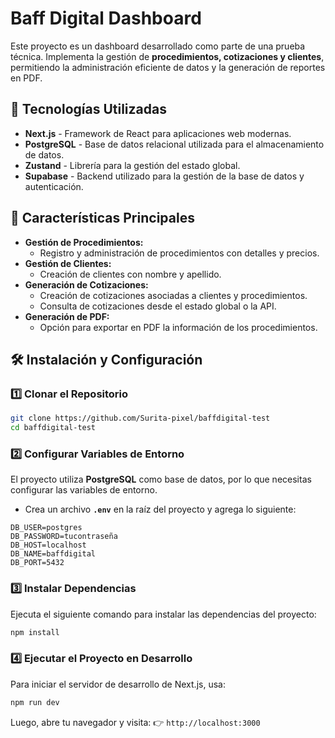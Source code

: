 # Baff Digital Dashboard

Este proyecto es un dashboard desarrollado como parte de una prueba técnica. Implementa la gestión de **procedimientos, cotizaciones y clientes**, permitiendo la administración eficiente de datos y la generación de reportes en PDF.

## 🚀 Tecnologías Utilizadas
- **Next.js** - Framework de React para aplicaciones web modernas.
- **PostgreSQL** - Base de datos relacional utilizada para el almacenamiento de datos.
- **Zustand** - Librería para la gestión del estado global.
- **Supabase** - Backend utilizado para la gestión de la base de datos y autenticación.

## 📌 Características Principales
- **Gestión de Procedimientos:**  
  - Registro y administración de procedimientos con detalles y precios.
- **Gestión de Clientes:**  
  - Creación de clientes con nombre y apellido.
- **Generación de Cotizaciones:**  
  - Creación de cotizaciones asociadas a clientes y procedimientos.
  - Consulta de cotizaciones desde el estado global o la API.
- **Generación de PDF:**  
  - Opción para exportar en PDF la información de los procedimientos.

## 🛠 Instalación y Configuración
### 1️⃣ Clonar el Repositorio
```bash
git clone https://github.com/Surita-pixel/baffdigital-test
cd baffdigital-test
```

### 2️⃣ Configurar Variables de Entorno
El proyecto utiliza **PostgreSQL** como base de datos, por lo que necesitas configurar las variables de entorno.

- Crea un archivo **`.env`** en la raíz del proyecto y agrega lo siguiente:

```env
DB_USER=postgres
DB_PASSWORD=tucontraseña
DB_HOST=localhost
DB_NAME=baffdigital
DB_PORT=5432
```

### 3️⃣ Instalar Dependencias
Ejecuta el siguiente comando para instalar las dependencias del proyecto:
```bash
npm install
```

### 4️⃣ Ejecutar el Proyecto en Desarrollo
Para iniciar el servidor de desarrollo de Next.js, usa:
```bash
npm run dev
```
Luego, abre tu navegador y visita:
👉 `http://localhost:3000`
